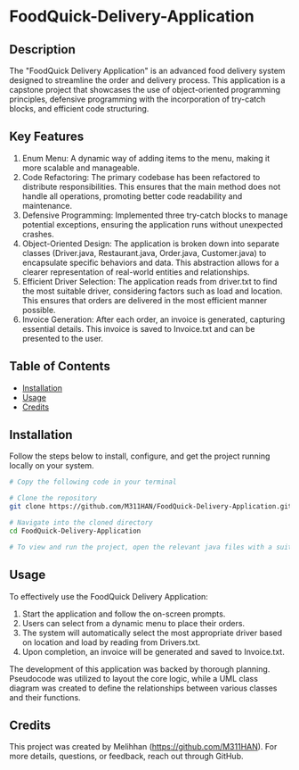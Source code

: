 # FoodQuick-Delivery-Application

## Description

The "FoodQuick Delivery Application" is an advanced food delivery system designed to streamline the order and delivery process. This application is a capstone project that showcases the use of object-oriented programming principles, defensive programming with the incorporation of try-catch blocks, and efficient code structuring.

## Key Features 

1. Enum Menu: A dynamic way of adding items to the menu, making it more scalable and manageable.
2. Code Refactoring: The primary codebase has been refactored to distribute responsibilities. This ensures that the main method does not handle all operations, promoting better code readability and maintenance.
3. Defensive Programming: Implemented three try-catch blocks to manage potential exceptions, ensuring the application runs without unexpected crashes.
4. Object-Oriented Design: The application is broken down into separate classes (Driver.java, Restaurant.java, Order.java, Customer.java) to encapsulate specific behaviors and data. This abstraction allows for a clearer representation of real-world entities and relationships.
5. Efficient Driver Selection: The application reads from driver.txt to find the most suitable driver, considering factors such as load and location. This ensures that orders are delivered in the most efficient manner possible.
6. Invoice Generation: After each order, an invoice is generated, capturing essential details. This invoice is saved to Invoice.txt and can be presented to the user.

## Table of Contents

- [Installation](#installation)
- [Usage](#usage)
- [Credits](#credits)

## Installation

Follow the steps below to install, configure, and get the project running locally on your system.

```bash
# Copy the following code in your terminal

# Clone the repository
git clone https://github.com/M311HAN/FoodQuick-Delivery-Application.git

# Navigate into the cloned directory
cd FoodQuick-Delivery-Application

# To view and run the project, open the relevant java files with a suitable Java IDE or compiler
```
## Usage

To effectively use the FoodQuick Delivery Application:

1. Start the application and follow the on-screen prompts.
2. Users can select from a dynamic menu to place their orders.
3. The system will automatically select the most appropriate driver based on location and load by reading from Drivers.txt.
4. Upon completion, an invoice will be generated and saved to Invoice.txt.

The development of this application was backed by thorough planning. Pseudocode was utilized to layout the core logic, while a UML class diagram was created to define the relationships between various classes and their functions.

## Credits

This project was created by Melihhan (https://github.com/M311HAN). For more details, questions, or feedback, reach out through GitHub.
